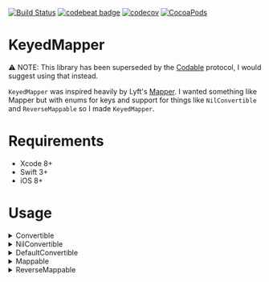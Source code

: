 [![Build Status](https://travis-ci.org/Noobish1/KeyedMapper.svg?branch=master)](https://travis-ci.org/Noobish1/KeyedMapper) [![codebeat badge](https://codebeat.co/badges/bb395496-29ad-4ab6-8c2f-db58b7dd28a4)](https://codebeat.co/projects/github-com-noobish1-keyedmapper) [![codecov](https://codecov.io/gh/Noobish1/KeyedMapper/branch/master/graph/badge.svg)](https://codecov.io/gh/Noobish1/KeyedMapper) [![CocoaPods](https://img.shields.io/cocoapods/v/KeyedMapper.svg?maxAge=2592000)]()

# KeyedMapper

:warning: NOTE: This library has been superseded by the [Codable](https://developer.apple.com/documentation/swift/codable) protocol, I would suggest using that instead.


`KeyedMapper` was inspired heavily by Lyft's [Mapper](https://github.com/lyft/mapper). I wanted something like Mapper but with enums for keys and support for things like `NilConvertible` and `ReverseMappable` so I made `KeyedMapper`. 

# Requirements
 
- Xcode 8+
- Swift 3+
- iOS 8+

# Usage

<details>
<summary>Convertible</summary>
 
```swift
extension NSTimeZone: Convertible {
    public static func fromMap(_ value: Any) throws -> NSTimeZone {
        guard let name = value as? String else {
            throw MapperError.convertible(value: value, expectedType: String.self)
        }
        
        guard let timeZone = self.init(name: name) else {
            throw MapperError.custom(field: nil, message: "Unsupported timezone \(name)")
        }
        
        return timeZone
    }
}
```

</details>

<details>
<summary>NilConvertible</summary>
 
```swift
enum NilConvertibleEnum {
    case something
    case nothing
}

extension NilConvertibleEnum: NilConvertible {
    static func fromMap(_ value: Any?) throws -> NilConvertibleEnum {
        if let _ = value {
            return .something
        } else {
            return .nothing
        }
    }
}
```

</details>

<details>
<summary>DefaultConvertible</summary>
 
```swift
enum DefaultConvertibleEnum: Int, DefaultConvertible {
    case firstCase = 0
}
```

</details>
 
<details>
<summary>Mappable</summary>
 
```swift
struct SubObject {
    let property: String
}

extension SubObject: Mappable {
    enum Key: String, JSONKey {
        case property
    }

    init(map: KeyedMapper<SubObject>) throws {
        self.property = try map.from(.property)
    }
}

extension SubObject: ReverseMappable {
    func toKeyedJSON() -> [SubObject.Key : Any?] {
        return [.property : property]
    }
}

struct Object {
    let property: String
    let optionalProperty: String?
    let convertibleProperty: NSTimeZone
    let optionalConvertibleProperty: NSTimeZone?
    let nilConvertibleProperty: NilConvertibleEnum
    let arrayProperty: [String]
    let optionalArrayProperty: [String]?
    let mappableProperty: SubObject
    let optionalMappableProperty: SubObject?
    let defaultConvertibleProperty: DefaultConvertibleEnum
    let optionalDefaultConvertibleProperty: DefaultConvertibleEnum?
    let twoDArrayProperty: [[String]]
    let optionalTwoDArrayProperty: [[String]]?
}

extension Object: Mappable {
    enum Key: String, JSONKey {
        case property
        case optionalProperty
        case convertibleProperty
        case optionalConvertibleProperty
        case nilConvertibleProperty
        case arrayProperty
        case optionalArrayProperty
        case mappableProperty
        case optionalMappableProperty
        case defaultConvertibleProperty
        case optionalDefaultConvertibleProperty
        case twoDArrayProperty
        case optionalTwoDArrayProperty
    }
    
    init(map: KeyedMapper<Object>) throws {
        self.property = try map.from(.property)
        self.optionalProperty = map.optionalFrom(.optionalProperty)
        self.convertibleProperty = try map.from(.convertibleProperty)
        self.optionalConvertibleProperty = map.optionalFrom(.optionalConvertibleProperty)
        self.nilConvertibleProperty = try map.from(.nilConvertibleProperty)
        self.arrayProperty = try map.from(.arrayProperty)
        self.optionalArrayProperty = map.optionalFrom(.optionalArrayProperty)
        self.mappableProperty = try map.from(.mappableProperty)
        self.optionalMappableProperty = map.optionalFrom(.optionalMappableProperty)
        self.defaultConvertibleProperty = try map.from(.defaultConvertibleProperty)
        self.optionalDefaultConvertibleProperty = map.optionalFrom(.optionalDefaultConvertibleProperty)
        self.twoDArrayProperty = try map.from(.twoDArrayProperty)
        self.optionalTwoDArrayProperty = map.optionalFrom(.optionalTwoDArrayProperty)
    }
}

let JSON: NSDictionary = [
    "property" : "propertyValue",
    "convertibleProperty" : NSTimeZone(forSecondsFromGMT: 0).abbreviation as Any,
    "arrayProperty" : ["arrayPropertyValue1", "arrayPropertyValue2"],
    "mappableProperty" : ["property" : "propertyValue"],
    "defaultConvertibleProperty" : DefaultConvertibleEnum.firstCase.rawValue,
    "twoDArrayProperty" : [["twoDArrayPropertyValue1"], ["twoDArrayPropertyValue2"]]
]

let object = try Object.from(JSON)
```

</details>

<details>
<summary>ReverseMappable</summary>

```swift
extension Object: ReverseMappable {
    func toKeyedJSON() -> [Object.Key : Any?] {
        return [
            .property : property,
            .optionalProperty : optionalProperty,
            .convertibleProperty : convertibleProperty,
            .optionalConvertibleProperty : optionalConvertibleProperty,
            .nilConvertibleProperty : nilConvertibleProperty,
            .arrayProperty : arrayProperty,
            .optionalArrayProperty : optionalArrayProperty,
            .mappableProperty : mappableProperty.toJSON(),
            .optionalMappableProperty : optionalMappableProperty?.toJSON(),
            .defaultConvertibleProperty : defaultConvertibleProperty,
            .optionalDefaultConvertibleProperty : optionalDefaultConvertibleProperty,
            .twoDArrayProperty : twoDArrayProperty,
            .optionalTwoDArrayProperty : optionalTwoDArrayProperty
        ]
    }
}

let outJSON = object.toJSON()
```

</details>
